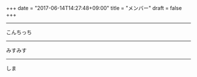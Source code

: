 +++
date = "2017-06-14T14:27:48+09:00"
title = "メンバー"
draft = false
+++

---

こんちっち

---

みすみす

---

しま
